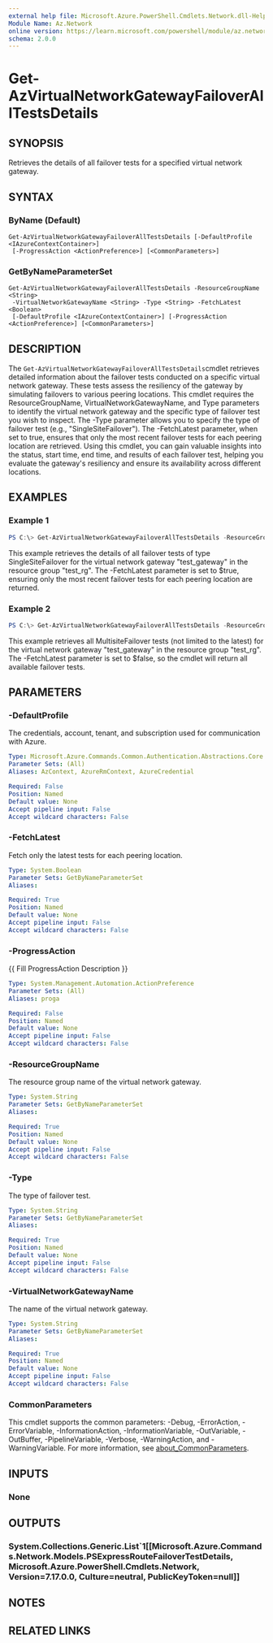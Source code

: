 ```yaml
---
external help file: Microsoft.Azure.PowerShell.Cmdlets.Network.dll-Help.xml
Module Name: Az.Network
online version: https://learn.microsoft.com/powershell/module/az.network/update-aznetworksecurityperimeterloggingconfiguration
schema: 2.0.0
---
```


# Get-AzVirtualNetworkGatewayFailoverAllTestsDetails

## SYNOPSIS
Retrieves the details of all failover tests for a specified virtual network gateway.

## SYNTAX

### ByName (Default)
```
Get-AzVirtualNetworkGatewayFailoverAllTestsDetails [-DefaultProfile <IAzureContextContainer>]
 [-ProgressAction <ActionPreference>] [<CommonParameters>]
```

### GetByNameParameterSet
```
Get-AzVirtualNetworkGatewayFailoverAllTestsDetails -ResourceGroupName <String>
 -VirtualNetworkGatewayName <String> -Type <String> -FetchLatest <Boolean>
 [-DefaultProfile <IAzureContextContainer>] [-ProgressAction <ActionPreference>] [<CommonParameters>]
```

## DESCRIPTION
The `Get-AzVirtualNetworkGatewayFailoverAllTestsDetails`cmdlet retrieves detailed information about the failover tests conducted on a specific virtual network gateway. These tests assess the resiliency of the gateway by simulating failovers to various peering locations.
This cmdlet requires the ResourceGroupName, VirtualNetworkGatewayName, and Type parameters to identify the virtual network gateway and the specific type of failover test you wish to inspect. The -Type parameter allows you to specify the type of failover test (e.g., "SingleSiteFailover").
The -FetchLatest parameter, when set to true, ensures that only the most recent failover tests for each peering location are retrieved.
Using this cmdlet, you can gain valuable insights into the status, start time, end time, and results of each failover test, helping you evaluate the gateway's resiliency and ensure its availability across different locations.

## EXAMPLES

### Example 1
```powershell
PS C:\> Get-AzVirtualNetworkGatewayFailoverAllTestsDetails -ResourceGroupName "test_rg" -VirtualNetworkGatewayName "test_gateway" -Type "SingleSiteFailover" -FetchLatest $true
```

This example retrieves the details of all failover tests of type SingleSiteFailover for the virtual network gateway "test_gateway" in the resource group "test_rg". The -FetchLatest parameter is set to $true, ensuring only the most recent failover tests for each peering location are returned.

### Example 2
```powershell
PS C:\> Get-AzVirtualNetworkGatewayFailoverAllTestsDetails -ResourceGroupName "test_rg" -VirtualNetworkGatewayName "test_gateway" -Type "MultiSiteFailover" -FetchLatest $false
```

This example retrieves all MultisiteFailover tests (not limited to the latest) for the virtual network gateway "test_gateway" in the resource group "test_rg". The -FetchLatest parameter is set to $false, so the cmdlet will return all available failover tests.

## PARAMETERS

### -DefaultProfile
The credentials, account, tenant, and subscription used for communication with Azure.

```yaml
Type: Microsoft.Azure.Commands.Common.Authentication.Abstractions.Core.IAzureContextContainer
Parameter Sets: (All)
Aliases: AzContext, AzureRmContext, AzureCredential

Required: False
Position: Named
Default value: None
Accept pipeline input: False
Accept wildcard characters: False
```

### -FetchLatest
Fetch only the latest tests for each peering location.

```yaml
Type: System.Boolean
Parameter Sets: GetByNameParameterSet
Aliases:

Required: True
Position: Named
Default value: None
Accept pipeline input: False
Accept wildcard characters: False
```

### -ProgressAction
{{ Fill ProgressAction Description }}

```yaml
Type: System.Management.Automation.ActionPreference
Parameter Sets: (All)
Aliases: proga

Required: False
Position: Named
Default value: None
Accept pipeline input: False
Accept wildcard characters: False
```

### -ResourceGroupName
The resource group name of the virtual network gateway.

```yaml
Type: System.String
Parameter Sets: GetByNameParameterSet
Aliases:

Required: True
Position: Named
Default value: None
Accept pipeline input: False
Accept wildcard characters: False
```

### -Type
The type of failover test.

```yaml
Type: System.String
Parameter Sets: GetByNameParameterSet
Aliases:

Required: True
Position: Named
Default value: None
Accept pipeline input: False
Accept wildcard characters: False
```

### -VirtualNetworkGatewayName
The name of the virtual network gateway.

```yaml
Type: System.String
Parameter Sets: GetByNameParameterSet
Aliases:

Required: True
Position: Named
Default value: None
Accept pipeline input: False
Accept wildcard characters: False
```

### CommonParameters
This cmdlet supports the common parameters: -Debug, -ErrorAction, -ErrorVariable, -InformationAction, -InformationVariable, -OutVariable, -OutBuffer, -PipelineVariable, -Verbose, -WarningAction, and -WarningVariable. For more information, see [about_CommonParameters](http://go.microsoft.com/fwlink/?LinkID=113216).

## INPUTS

### None

## OUTPUTS

### System.Collections.Generic.List`1[[Microsoft.Azure.Commands.Network.Models.PSExpressRouteFailoverTestDetails, Microsoft.Azure.PowerShell.Cmdlets.Network, Version=7.17.0.0, Culture=neutral, PublicKeyToken=null]]

## NOTES

## RELATED LINKS

